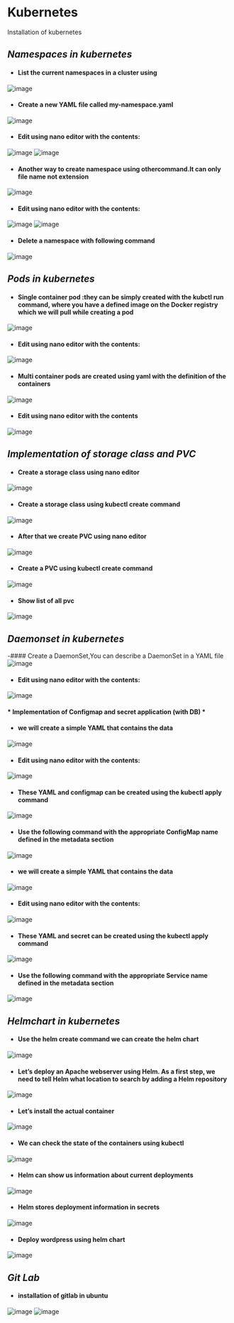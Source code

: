 # Kubernetes
Installation of kubernetes
## *Namespaces in kubernetes*
- #### List the current namespaces in a cluster using
![image](https://user-images.githubusercontent.com/103019032/164165821-57e66cc7-14ad-4633-88d5-18cf691c40f3.png)
- #### Create a new YAML file called my-namespace.yaml
![image](https://user-images.githubusercontent.com/103019032/164191733-c4a9557c-b445-432c-ae97-9a7178b0e20a.png)
- #### Edit using nano editor with the contents:
![image](https://user-images.githubusercontent.com/103019032/164166403-cee4da97-9f8f-4d47-ab53-bdca92767a2c.png)
![image](https://user-images.githubusercontent.com/103019032/164166616-6c9dfa35-cc86-4fae-bf14-0b1cb3846811.png)
- #### Another way to create namespace using othercommand.It can only file name not extension
![image](https://user-images.githubusercontent.com/103019032/164197366-71a6f1a9-934b-4735-82e8-7ff0643ca2e9.png)
- #### Edit using nano editor with the contents:
![image](https://user-images.githubusercontent.com/103019032/164197676-45502de7-3d70-4ea9-809c-5daed01a1df3.png)
![image](https://user-images.githubusercontent.com/103019032/164197788-ee1713f3-a072-4e43-baaa-ffa17cb180f9.png)
- #### Delete a namespace with following command
![image](https://user-images.githubusercontent.com/103019032/164198189-5bdd01cb-03c8-47ff-b809-6cadf47aa7e1.png)
## *Pods in kubernetes*
- #### Single container pod :they can be simply created with the kubctl run command, where you have a defined image on the Docker registry which we will pull while creating a pod
![image](https://user-images.githubusercontent.com/103019032/164209319-c231f254-b46f-4143-a2b5-51b2ac995c66.png)
- #### Edit using nano editor with the contents:
![image](https://user-images.githubusercontent.com/103019032/164211536-8f7da695-af4a-455e-aa7a-a2a9c2623f4d.png)
- #### Multi container pods are created using yaml with the definition of the containers
![image](https://user-images.githubusercontent.com/103019032/164372798-33f05adc-2033-4af7-88f1-bc21a863331d.png)
- #### Edit using nano editor with the contents
![image](https://user-images.githubusercontent.com/103019032/164372894-a585d31b-602e-4c69-9343-8bb3443e4c9c.png)
## *Implementation of storage class and PVC*
- #### Create a storage class using nano editor
![image](https://user-images.githubusercontent.com/103019032/164388514-0cf941a1-332c-4976-bff2-c4af4180c4bb.png)
- #### Create a storage class using kubectl create command
![image](https://user-images.githubusercontent.com/103019032/164388868-b4ff4f7b-e35c-4e88-8c83-8bf374acd85c.png)
- #### After that we create PVC using nano editor
![image](https://user-images.githubusercontent.com/103019032/164390786-77bbeaf4-f54a-4582-9fd6-ba07aa0af78d.png)
- #### Create a PVC using kubectl create command
![image](https://user-images.githubusercontent.com/103019032/164389097-d1435234-0cdc-45a9-a710-60e098b985b8.png)
- #### Show list of all pvc
![image](https://user-images.githubusercontent.com/103019032/164391129-3e943429-a097-4ebc-8659-0076e7b94e35.png)
## *Daemonset in kubernetes*
-#### Create a DaemonSet,You can describe a DaemonSet in a YAML file
![image](https://user-images.githubusercontent.com/103019032/164427312-2c6cced3-1ff7-434a-b2c9-ace7aae9a9a0.png)
- #### Edit using nano editor with the contents:
![image](https://user-images.githubusercontent.com/103019032/164427745-0f53d700-e3a7-483c-a52e-5c57a6494189.png)
 #### * Implementation of Configmap and secret application (with DB) *
- #### we will create a simple YAML that contains the data
![image](https://user-images.githubusercontent.com/103019032/164449175-d58666a7-4eaa-4233-8118-6f607bbd0e44.png)
- #### Edit using nano editor with the contents:
![image](https://user-images.githubusercontent.com/103019032/164449737-d78de4fb-8ba3-4c58-aa7e-c5510d12d9fe.png)
- #### These YAML and configmap can be created using the kubectl apply command 
![image](https://user-images.githubusercontent.com/103019032/164450691-9f79c936-5619-4f49-b86d-0a15c7a0bc0b.png)
- #### Use the following command with the appropriate ConfigMap name defined in the metadata section
![image](https://user-images.githubusercontent.com/103019032/164451291-64145f62-b279-4475-be52-e1c0762ef10c.png)
- #### we will create a simple YAML that contains the data
![image](https://user-images.githubusercontent.com/103019032/164452799-8dffb51c-5322-4d5a-b2a2-a0ac02971c59.png)
- #### Edit using nano editor with the contents:
![image](https://user-images.githubusercontent.com/103019032/164452077-e1ecfeb0-4bfa-40b2-9dfc-60d06daf137a.png)
- #### These YAML and secret can be created using the kubectl apply command
![image](https://user-images.githubusercontent.com/103019032/164452574-db9f8ebb-54b1-422c-8b33-eddfc61fc15f.png)
- #### Use the following command with the appropriate Service name defined in the metadata section
![image](https://user-images.githubusercontent.com/103019032/164453105-34e230f5-8adb-4683-8585-bd3d773afc74.png)
## *Helmchart in kubernetes*
- #### Use the helm create command we can create the helm chart
![image](https://user-images.githubusercontent.com/103019032/164622135-ad03e3ec-2972-447a-bcad-2cd1b963c138.png)
- #### Let’s deploy an Apache webserver using Helm. As a first step, we need to tell Helm what location to search by adding a Helm repository
![image](https://user-images.githubusercontent.com/103019032/164624910-02a2547d-a62d-42ec-9955-9fe4456fe824.png)
- #### Let’s install the actual container
![image](https://user-images.githubusercontent.com/103019032/164625210-5eabc989-37bd-4aac-8cd3-d6c66f355b1d.png)
 - #### We can check the state of the containers using kubectl
 ![image](https://user-images.githubusercontent.com/103019032/164625472-3402db14-3bf1-4493-b692-67c9922db815.png)
 - #### Helm can show us information about current deployments
 ![image](https://user-images.githubusercontent.com/103019032/164625902-e067f45c-1507-4736-94e5-aed18098c1d0.png)
- #### Helm stores deployment information in secrets 
![image](https://user-images.githubusercontent.com/103019032/164626364-275838e8-b165-4f4d-aa96-ce23c02fa479.png)
- #### Deploy wordpress using helm chart
![image](https://user-images.githubusercontent.com/103019032/164628152-86b26cac-ca7c-49bf-800e-60add2da5dcc.png)
## *Git Lab*
- #### installation of gitlab in ubuntu
![image](https://user-images.githubusercontent.com/103019032/164684158-b3cd9208-4fb2-4f94-9763-fd5188bdbcc5.png)
![image](https://user-images.githubusercontent.com/103019032/164684285-9c627231-2770-49a3-8042-4e250181e87f.png)
